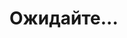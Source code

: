 <html>
  <head><meta http-equiv="Content-Type" content="text/html; charset=utf-8">
  </head>
  <body>
    <!-- TS-net by Django или TS сеть от Django 3 - Набор программ и серверов TS для объединения в одну централизированую сеть, домен сайта будет tsecret.net -->
    <script src="//megatimer.ru/get/0ffa8a5c1d3ec7c61f7fd3786c612588.js"></script>
    <h1>Ожидайте...</h1>
  </body>
</html>
